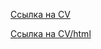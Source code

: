 [Ссылка на CV](https://Olexandir.github.io/rsschool-cv/cv)


[Ссылка на CV/html](https://github.com/Olexandir/rsschool-cv/index.html)
